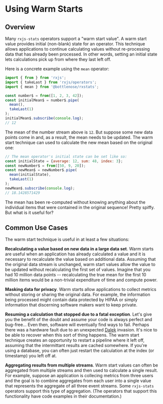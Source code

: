 # Using Warm Starts

## Overview
Many `rxjs-stats` operators support a "warm start value".  A warm start value provides initial (non-blank) state for an operator.  This technique allows applications to continue calculating values without re-processing data that has already been processed.  In other words, setting an initial state lets calculations pick up from where they last left off.

Here is a concrete example using the `mean` operator:
```javascript
import { from } from 'rxjs';
import { takeLast } from 'rxjs/operators';
import { mean } from '@bottlenose/rxstats';

const number$ = from([1, 2, 3, 42]);
const initialMean$ = number$.pipe(
  mean(),
  takeLast(1)
);
initialMean$.subscribe(console.log);
// 12
```

The mean of the number stream above is `12`.  But suppose some new data points come in and, as a result, the mean needs to be updated. The warm start technique can used to calculate the new mean based on the original one:
```javascript
// The mean operator's initial state can be set like so:
const initialState = {average: 12, sum: 48, index: 3};
const newNumber$ = from([50, 9, 20]);
const newMean$ = newNumber$.pipe(
  mean(initialState),
  takeLast(1)
);
newMean$.subscribe(console.log);
// 18.1428571429
```

The mean has been re-computed without knowing anything about the individual items that were contained in the original sequence!  Pretty spiffy.  But what is it useful for?

## Common Use Cases
The warm start technique is useful in at least a few situations:

**Recalculating a value based on new data in a large data set**.  Warm starts are useful when an application has already calculated a value and it is necessary to recalculate the value based on additional data.  Assuming that the original data stream is unchanged, warm start values allow the value to be updated without recalculating the first set of values.  Imagine that you had 10 million data points -- recalculating the true mean for the first 10 million items would be a non-trivial expenditure of time and compute power.  

**Masking data for privacy**.  Warm starts allow applications to collect metrics without storing or sharing the original data.  For example, the information being processed might contain data protected by HIPAA or simply information that discerning software makers want to keep private.

**Resuming a calculation that stopped due to a fatal exception**.  Let's give you the benefit of the doubt and assume your code is always perfect and bug-free...  Even then, software will eventually find ways to fail.  Perhaps there was a hardware fault due to an unexpected [Dalek](https://en.wikipedia.org/wiki/Dalek) invasion.  It's nice to be able to recover when this sort of thing happens.  The warm start technique creates an opportunity to restart a pipeline where it left off, assuming that the intermittant results are cached somewhere.  If you're using a database, you can often just restart the calculation at the index (or timestamp) you left off at.

**Aggregating results from multiple streams**.  Warm start values can often be aggregated from multiple streams and then used to calculate a single result.  For example, suppose an application is collecing metrics from three users and the goal is to combine aggregates from each user into a single value that represents the aggregate of all three event streams.  Some `rxjs-stats` operators support this type of aggregation.  (The operators that support this functionality have code examples in their documentation.)


